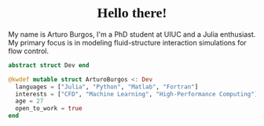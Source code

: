 <h1 align="center" style="font-family: 'Times', sans-serif;"> Hello there! </h1>  




My name is Arturo Burgos, I'm a PhD student at UIUC and a Julia enthusiast. My primary focus is in modeling fluid-structure interaction simulations for flow control.
  
```julia
abstract struct Dev end

@kwdef mutable struct ArturoBurgos <: Dev
  languages = ["Julia", "Python", "Matlab", "Fortran"]
  interests = ["CFD", "Machine Learning", "High-Performance Computing"]
  age = 27
  open_to_work = true
end
```
 
<!--<h2 align="center"> 🎧 Last Spotify Playing</h2>

<p align="center">
    <a href="https://open.spotify.com/user/22izpiow2crgirhnndadakhta" target="_blank"><img alt = "Arturo Spotify Playing" src="https://novatorem-arturofburgos.vercel.app/api/spotify"></a>
</p>
-->


